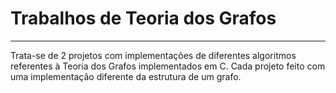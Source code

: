 # **Trabalhos de Teoria dos Grafos**
--------------


Trata-se de 2 projetos com implementações de diferentes algoritmos referentes à Teoria dos Grafos implementados em C. Cada projeto feito com uma implementação diferente da estrutura de um grafo.
